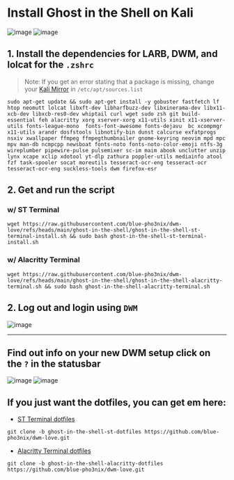

# Install Ghost in the Shell on Kali
![image](https://github.com/user-attachments/assets/85f131dd-9376-4d31-a9dd-f1aee90df9a3)
![image](https://github.com/user-attachments/assets/814c738b-846c-4162-8ece-a0480e1b0401)


## 1. Install the dependencies for LARB, DWM, and lolcat for the `.zshrc`
> Note: If you get an error stating that a package is missing, change your [Kali Mirror](https://cdimage.kali.org/README?mirrorlist) in `/etc/apt/sources.list`  
```
sudo apt-get update && sudo apt-get install -y gobuster fastfetch lf htop neomutt lolcat libxft-dev libharfbuzz-dev libxinerama-dev libx11-xcb-dev libxcb-res0-dev whiptail curl wget sudo zsh git build-essential feh alacritty xorg xserver-xorg x11-utils xinit x11-xserver-utils fonts-league-mono  fonts-font-awesome fonts-dejavu  bc xcompmgr x11-utils arandr dosfstools libnotify-bin dunst calcurse exfatprogs nsxiv xwallpaper ffmpeg ffmpegthumbnailer gnome-keyring neovim mpd mpc mpv man-db ncmpcpp newsboat fonts-noto fonts-noto-color-emoji ntfs-3g wireplumber pipewire-pulse pulsemixer sc-im maim abook unclutter unzip lynx xcape xclip xdotool yt-dlp zathura poppler-utils mediainfo atool fzf task-spooler socat moreutils tesseract-ocr-eng tesseract-ocr tesseract-ocr-eng suckless-tools dwm firefox-esr
```

## 2. Get and run the script
### w/ ST Terminal

```
wget https://raw.githubusercontent.com/blue-pho3nix/dwm-love/refs/heads/main/ghost-in-the-shell/ghost-in-the-shell-st-terminal-install.sh && sudo bash ghost-in-the-shell-st-terminal-install.sh
```

### w/ Alacritty Terminal


```
wget https://raw.githubusercontent.com/blue-pho3nix/dwm-love/refs/heads/main/ghost-in-the-shell/ghost-in-the-shell-alacritty-terminal.sh && sudo bash ghost-in-the-shell-alacritty-terminal.sh
```

## 2. Log out and login using `DWM`

![image](https://github.com/user-attachments/assets/962e46d6-903b-499b-a6b9-9ae2094cf3a4)

--- 

## Find out info on your new DWM setup click on the `?` in the statusbar

![image](https://github.com/user-attachments/assets/35a1a856-4789-4bf9-8c2c-8700093652b9)
![image](https://github.com/user-attachments/assets/f32bb50f-72d9-4749-b3c5-def740e9582c)

## If you just want the dotfiles, you can get em here:
- [ST Terminal dotfiles](https://github.com/blue-pho3nix/dwm-love/tree/ghost-in-the-shell-st-dotfiles)

```
git clone -b ghost-in-the-shell-st-dotfiles https://github.com/blue-pho3nix/dwm-love.git
```

- [Alacritty Terminal dotfiles](https://github.com/blue-pho3nix/dwm-love/tree/ghost-in-the-shell-alacritty-dotfiles)

```
git clone -b ghost-in-the-shell-alacritty-dotfiles https://github.com/blue-pho3nix/dwm-love.git
```
